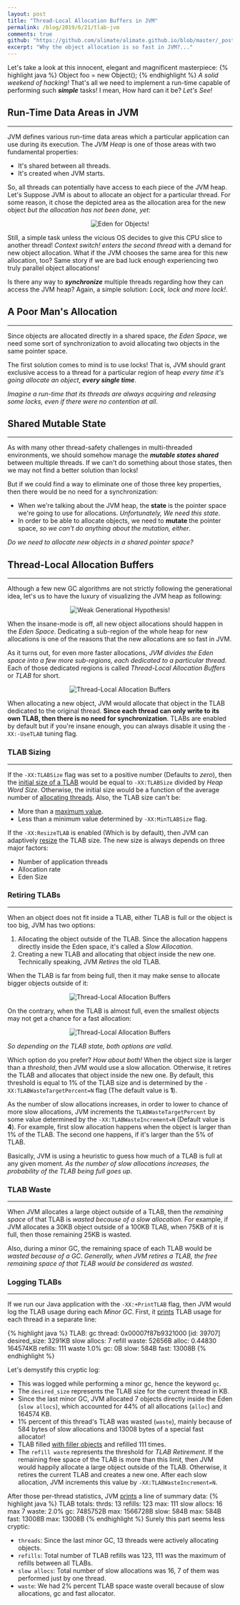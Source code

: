 ```yaml
---
layout: post
title: "Thread-Local Allocation Buffers in JVM"
permalink: /blog/2019/6/21/tlab-jvm
comments: true
github: "https://github.com/alimate/alimate.github.io/blob/master/_posts/2019-6-21-tlab-jvm.md"
excerpt: "Why the object allocation is so fast in JVM?..."
---
```

Let's take a look at this innocent, elegant and magnificent masterpiece:
{% highlight java %}
Object foo = new Object();
{% endhighlight %}
*A solid weekend of hacking!* That's all we need to implement a run-time capable of performing such ***simple*** tasks! I mean, How hard can it be? *Let's See!*
## Run-Time Data Areas in JVM
---
JVM defines various run-time data areas which a particular application can use during its execution. The *JVM Heap* is one of those areas
with two fundamental properties:
  - It's shared between all threads.
  - It's created when JVM starts.
  
So, all threads can potentially have access to each piece of the JVM heap. Let's Suppose JVM is about to allocate an object for a particular thread. For some reason, it chose the depicted area as the allocation area for the new object *but the allocation has not been done, yet*:

<p style="text-align:center">
  <img src="/images/tlab-eden.png" alt="Eden for Objects!">
</p>

Still, a simple task unless the vicious OS decides to give this CPU slice to another thread! *Context switch! enters the second thread* with a demand for new object allocation. What if the JVM chooses the same area for this new allocation, too? Same story if we are bad luck enough experiencing two truly parallel object allocations!

Is there any way to ***synchronize*** multiple threads regarding how they can access the JVM heap? Again, a simple solution: *Lock, lock and more lock!*.

## A Poor Man's Allocation
---
Since objects are allocated directly in a shared space, *the Eden Space*, we need some sort of synchronization to avoid allocating two objects in the same pointer space.

The first solution comes to mind is to use locks! That is, JVM should grant exclusive access to a thread for a particular region of heap *every time it's going allocate an object*, ***every single time***. 

*Imagine a run-time that its threads are always acquiring and releasing some locks, even if there were no contention at all*. 

## Shared Mutable State
---
As with many other thread-safety challenges in multi-threaded environments, we should somehow manage the ***mutable states shared*** between multiple threads. If we can't do something about those states, then we may not find a better solution than locks!

But if we could find a way to eliminate one of those three key properties, then there would be no need for a synchronization: 
 - When we're talking about the JVM heap, the **state** is the pointer space we're going to use for allocations. *Unfortunately, We need this state*.
 - In order to be able to allocate objects, we need to **mutate** the pointer space, *so we can't do anything about the mutation, either*.

*Do we need to allocate new objects in a shared pointer space?*

## Thread-Local Allocation Buffers
----
Although a few new GC algorithms are not strictly following the generational idea, let's us to have the luxury of visualizing the JVM heap as following:

<p style="text-align:center">
  <img src="/images/tlab-gens.png" alt="Weak Generational Hypothesis!">
</p>

When the insane-mode is off, all new object allocations should happen in the *Eden Space*. Dedicating a sub-region of the whole heap for new allocations is one of the reasons that the new allocations are so fast in JVM. 

As it turns out, for even more faster allocations, *JVM divides the Eden space into a few more sub-regions, each dedicated to a particular thread*. Each of those dedicated regions is called *Thread-Local Allocation Buffers* or *TLAB* for short.

<p style="text-align:center">
  <img src="/images/tlab-regions.png" alt="Thread-Local Allocation Buffers">
</p>

When allocating a new object, JVM would allocate that object in the TLAB dedicated to the original thread. **Since each thread can only write to its own TLAB, then there is no need for synchronization**. TLABs are enabled by default but if you're insane enough, you can always disable it using the `-XX:-UseTLAB` tuning flag.

### TLAB Sizing
---
If the `-XX:TLABSize` flag was set to a positive number (Defaults to *zero*), then the [initial size of a TLAB](http://hg.openjdk.java.net/jdk8/jdk8/hotspot/file/87ee5ee27509/src/share/vm/memory/threadLocalAllocBuffer.cpp#l235) would be equal to `-XX:TLABSize` divided by *Heap Word Size*. Otherwise, the initial size would be a function of the average number of [allocating threads](http://hg.openjdk.java.net/jdk8/jdk8/hotspot/file/87ee5ee27509/src/share/vm/memory/threadLocalAllocBuffer.cpp#l240). Also, the TLAB size can't be:
 - More than a [maximum value](http://hg.openjdk.java.net/jdk8/jdk8/hotspot/file/87ee5ee27509/src/share/vm/memory/threadLocalAllocBuffer.cpp#l251).
 - Less than a minimum value determined by `-XX:MinTLABSize` flag.

If the `-XX:ResizeTLAB` is enabled (Which is by default), then JVM can adaptively [resize](http://hg.openjdk.java.net/jdk8/jdk8/hotspot/file/87ee5ee27509/src/share/vm/memory/threadLocalAllocBuffer.cpp#l134) the TLAB size. The new size is always depends on three major factors:
 - Number of application threads
 - Allocation rate
 - Eden Size

### Retiring TLABs
---
When an object does not fit inside a TLAB, either TLAB is full or the object is too big, JVM has two options:
 1. Allocating the object outside of the TLAB. Since the allocation happens directly inside the Eden space, it's called a *Slow Allocation*.
 2. Creating a new TLAB and allocating that object inside the new one. Technically speaking, JVM *Retires* the old TLAB.

When the TLAB is far from being full, then it may make sense to allocate bigger objects outside of it:

<p style="text-align:center">
  <img src="/images/tlab-empty.png" alt="Thread-Local Allocation Buffers">
</p>

On the contrary, when the TLAB is almost full, even the smallest objects may not get a chance for a fast allocation:

<p style="text-align:center">
  <img src="/images/tlab-full.png" alt="Thread-Local Allocation Buffers">
</p>


 *So depending on the TLAB state, both options are valid*.

Which option do you prefer? *How about both!* When the object size is larger than a *threshold*, then JVM would use a slow allocation. Otherwise, it retires the TLAB and allocates that object inside the new one. By default, this threshold is equal to 1% of the TLAB size and is determined by the `-XX:TLABWasteTargetPercent=N` flag (The default value is **1**). 

As the number of slow allocations increases, in order to lower to chance of more slow allocations, JVM increments the `TLABWasteTargetPercent` by some value determined by
the `-XX:TLABWasteIncrement=N` (Default value is **4**). For example, first slow allocation happens when the object is larger than 1% of the TLAB. The second one happens, if it's larger than the 5% of TLAB. 

Basically, JVM is using a heuristic to guess how much of a TLAB is full at any given moment. *As the number of slow allocations increases, the probability of the TLAB being full goes up*.

### TLAB Waste
---
When JVM allocates a large object outside of a TLAB, then the *remaining space* of that TLAB is *wasted because of a slow allocation*. For example, if JVM allocates a 30KB object outside of a 100KB TLAB, when 75KB of it is full, then those remaining 25KB is wasted.

Also, during a minor GC, the remaining space of each TLAB would be *wasted because of a GC*. *Generally, when JVM retires a TLAB, the free remaining space of that TLAB would be considered as wasted*.

### Logging TLABs
---
If we run our Java application with the `-XX:+PrintTLAB` flag, then JVM would log the TLAB usage during each *Minor GC*. First, it [prints](http://hg.openjdk.java.net/jdk8/jdk8/hotspot/file/87ee5ee27509/src/share/vm/memory/threadLocalAllocBuffer.cpp#l268) TLAB usage for each thread in a separate line:

{% highlight java %}
TLAB: gc thread: 0x00007f87b9321000 [id: 39707] desired_size: 3291KB 
slow allocs: 7  refill waste: 52656B alloc: 0.44830   164574KB 
refills: 111 waste  1.0% gc: 0B slow: 584B fast: 13008B
{% endhighlight %}

Let's demystify this cryptic log:
 - This was logged while performing a minor gc, hence the keyword `gc`.
 - The `desired_size` represents the TLAB size for the current thread in KB.
 - Since the last minor GC, JVM allocated 7 objects directly inside the Eden (`slow allocs`), which accounted for 44% of all allocations (`alloc`) and 164574 KB.
 - 1% percent of this thread's TLAB was wasted (`waste`), mainly because of 584 bytes of slow allocations and 13008 bytes of a special fast allocator!
 - TLAB filled [with filler objects](http://hg.openjdk.java.net/jdk8/jdk8/hotspot/file/87ee5ee27509/src/share/vm/memory/threadLocalAllocBuffer.cpp#l106) and refilled 111 times.
 - The `refill waste` represents the threshold for *TLAB Retirement*. If the remaining free space of the TLAB is more than this limit, then JVM would happily allocate a large object outside of the TLAB. Otherwise, it retires the current TLAB and creates a new one. After each slow allocation, JVM increments this value by `-XX:TLABWasteIncrement=N`.

After those per-thread statistics, JVM [prints](http://hg.openjdk.java.net/jdk8/jdk8/hotspot/file/87ee5ee27509/src/share/vm/memory/threadLocalAllocBuffer.cpp#l407) a line of summary data: 
{% highlight java %}
TLAB totals: thrds: 13  refills: 123 max: 111 slow allocs: 16 max 7 waste:  2.0% 
gc: 7485752B max: 1566728B slow: 584B max: 584B fast: 13008B max: 13008B
{% endhighlight %}
Surely this part seems less cryptic:
 - `threads`: Since the last minor GC, 13 threads were actively allocating objects.
 - `refills`: Total number of TLAB refills was 123, 111 was the maximum of refills between all TLABs.
 - `slow allocs`: Total number of slow allocations was 16, 7 of them was performed just by one thread.
 - `waste`: We had 2% percent TLAB space waste overall because of slow allocations, gc and fast allocator.
